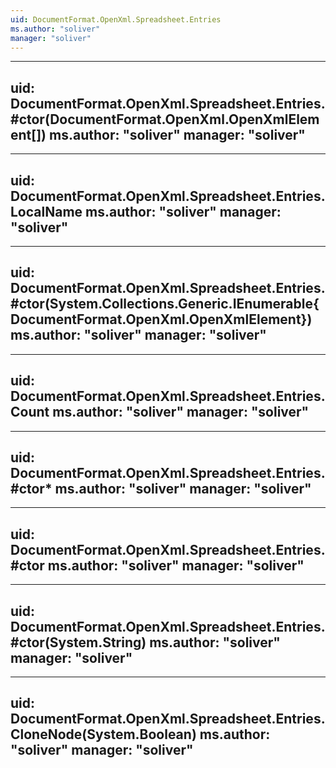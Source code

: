 ```yaml
---
uid: DocumentFormat.OpenXml.Spreadsheet.Entries
ms.author: "soliver"
manager: "soliver"
---
```


---
uid: DocumentFormat.OpenXml.Spreadsheet.Entries.#ctor(DocumentFormat.OpenXml.OpenXmlElement[])
ms.author: "soliver"
manager: "soliver"
---

---
uid: DocumentFormat.OpenXml.Spreadsheet.Entries.LocalName
ms.author: "soliver"
manager: "soliver"
---

---
uid: DocumentFormat.OpenXml.Spreadsheet.Entries.#ctor(System.Collections.Generic.IEnumerable{DocumentFormat.OpenXml.OpenXmlElement})
ms.author: "soliver"
manager: "soliver"
---

---
uid: DocumentFormat.OpenXml.Spreadsheet.Entries.Count
ms.author: "soliver"
manager: "soliver"
---

---
uid: DocumentFormat.OpenXml.Spreadsheet.Entries.#ctor*
ms.author: "soliver"
manager: "soliver"
---

---
uid: DocumentFormat.OpenXml.Spreadsheet.Entries.#ctor
ms.author: "soliver"
manager: "soliver"
---

---
uid: DocumentFormat.OpenXml.Spreadsheet.Entries.#ctor(System.String)
ms.author: "soliver"
manager: "soliver"
---

---
uid: DocumentFormat.OpenXml.Spreadsheet.Entries.CloneNode(System.Boolean)
ms.author: "soliver"
manager: "soliver"
---

